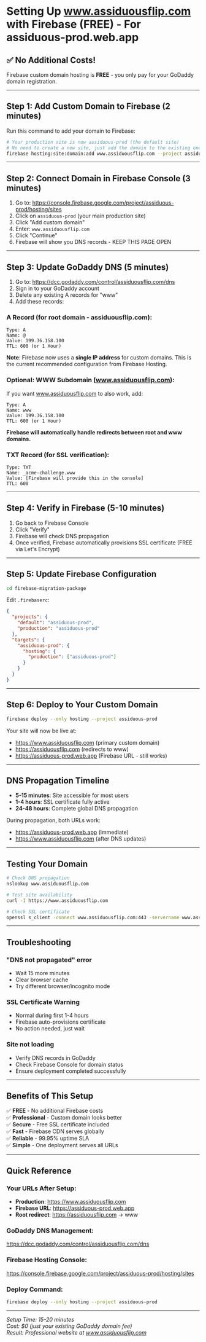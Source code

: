 # Setting Up www.assiduousflip.com with Firebase (FREE) - For assiduous-prod.web.app

## ✅ No Additional Costs!
Firebase custom domain hosting is **FREE** - you only pay for your GoDaddy domain registration.

---

## Step 1: Add Custom Domain to Firebase (2 minutes)

Run this command to add your domain to Firebase:

```bash
# Your production site is now assiduous-prod (the default site)
# No need to create a new site, just add the domain to the existing one
firebase hosting:site:domain:add www.assiduousflip.com --project assiduous-prod
```

---

## Step 2: Connect Domain in Firebase Console (3 minutes)

1. Go to: https://console.firebase.google.com/project/assiduous-prod/hosting/sites
2. Click on `assiduous-prod` (your main production site)
3. Click "Add custom domain"
4. Enter: `www.assiduousflip.com`
5. Click "Continue"
6. Firebase will show you DNS records - KEEP THIS PAGE OPEN

---

## Step 3: Update GoDaddy DNS (5 minutes)

1. Go to: https://dcc.godaddy.com/control/assiduousflip.com/dns
2. Sign in to your GoDaddy account
3. Delete any existing A records for "www"
4. Add these records:

### A Record (for root domain - assiduousflip.com):
```
Type: A
Name: @
Value: 199.36.158.100
TTL: 600 (or 1 Hour)
```

**Note**: Firebase now uses a **single IP address** for custom domains.
This is the current recommended configuration from Firebase Hosting.

### Optional: WWW Subdomain (www.assiduousflip.com):
If you want www.assiduousflip.com to also work, add:
```
Type: A
Name: www
Value: 199.36.158.100
TTL: 600 (or 1 Hour)
```

**Firebase will automatically handle redirects between root and www domains.**

### TXT Record (for SSL verification):
```
Type: TXT
Name: _acme-challenge.www
Value: [Firebase will provide this in the console]
TTL: 600
```

---

## Step 4: Verify in Firebase (5-10 minutes)

1. Go back to Firebase Console
2. Click "Verify" 
3. Firebase will check DNS propagation
4. Once verified, Firebase automatically provisions SSL certificate (FREE via Let's Encrypt)

---

## Step 5: Update Firebase Configuration

```bash
cd firebase-migration-package
```

Edit `.firebaserc`:
```json
{
  "projects": {
    "default": "assiduous-prod",
    "production": "assiduous-prod"
  },
  "targets": {
    "assiduous-prod": {
      "hosting": {
        "production": ["assiduous-prod"]
      }
    }
  }
}
```

---

## Step 6: Deploy to Your Custom Domain

```bash
firebase deploy --only hosting --project assiduous-prod
```

Your site will now be live at:
- https://www.assiduousflip.com (primary custom domain)
- https://assiduousflip.com (redirects to www)
- https://assiduous-prod.web.app (Firebase URL - still works)

---

## DNS Propagation Timeline

- **5-15 minutes**: Site accessible for most users
- **1-4 hours**: SSL certificate fully active
- **24-48 hours**: Complete global DNS propagation

During propagation, both URLs work:
- https://assiduous-prod.web.app (immediate)
- https://www.assiduousflip.com (after DNS updates)

---

## Testing Your Domain

```bash
# Check DNS propagation
nslookup www.assiduousflip.com

# Test site availability  
curl -I https://www.assiduousflip.com

# Check SSL certificate
openssl s_client -connect www.assiduousflip.com:443 -servername www.assiduousflip.com
```

---

## Troubleshooting

### "DNS not propagated" error
- Wait 15 more minutes
- Clear browser cache
- Try different browser/incognito mode

### SSL Certificate Warning
- Normal during first 1-4 hours
- Firebase auto-provisions certificate
- No action needed, just wait

### Site not loading
- Verify DNS records in GoDaddy
- Check Firebase Console for domain status
- Ensure deployment completed successfully

---

## Benefits of This Setup

✅ **FREE** - No additional Firebase costs  
✅ **Professional** - Custom domain looks better  
✅ **Secure** - Free SSL certificate included  
✅ **Fast** - Firebase CDN serves globally  
✅ **Reliable** - 99.95% uptime SLA  
✅ **Simple** - One deployment serves all URLs  

---

## Quick Reference

### Your URLs After Setup:
- **Production**: https://www.assiduousflip.com
- **Firebase URL**: https://assiduous-prod.web.app  
- **Root redirect**: https://assiduousflip.com → www

### GoDaddy DNS Management:
https://dcc.godaddy.com/control/assiduousflip.com/dns

### Firebase Hosting Console:
https://console.firebase.google.com/project/assiduous-prod/hosting/sites

### Deploy Command:
```bash
firebase deploy --only hosting --project assiduous-prod
```

---

*Setup Time: 15-20 minutes*  
*Cost: $0 (just your existing GoDaddy domain fee)*  
*Result: Professional website at www.assiduousflip.com*